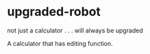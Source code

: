 # upgraded-robot
not just a calculator . . . will always be upgraded

A calculator that has editing function.
